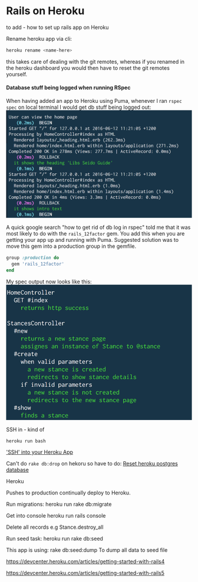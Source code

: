 # Rails on Heroku

to add - how to set up rails app on Heroku



Rename heroku app via cli:
```bash
heroku rename <name-here>
```
this takes care of dealing with the git remotes, whereas if you renamed in the heroku dashboard you would then have to reset the git remotes yourself.

#### Database stuff being logged when running RSpec

When having added an app to Heroku using Puma, whenever I ran `rspec spec` on local terminal I would get db stuff being logged out:
![database logging](images/db_logging.png)

A quick google search "how to get rid of db log in rspec" told me that it was most likely to do with the `rails_12factor` gem. You add this when you are getting your app up and running with Puma.
Suggested solution was to move this gem into a production group in the gemfile.
```ruby
group :production do
  gem 'rails_12factor'
end
```
My spec output now looks like this:
![spec output](images/specs_ran.png)


SSH in - kind of

```
heroku run bash
```
['SSH' into your Heroku App](https://coderwall.com/p/szhuig/ssh-into-your-heroku-app)


Can't do `rake db:drop` on hekoru so have to do:
[Reset heroku postgres database](https://coderwall.com/p/qbmhog/reset-heroku-postgres-database)


Heroku

Pushes to production continually deploy to Heroku.

Run migrations: heroku run rake db:migrate

Get into console heroku run rails console

Delete all records e.g Stance.destroy_all

Run seed task: heroku run rake db:seed

This app is using: rake db:seed:dump To dump all data to seed file

https://devcenter.heroku.com/articles/getting-started-with-rails4

https://devcenter.heroku.com/articles/getting-started-with-rails5
